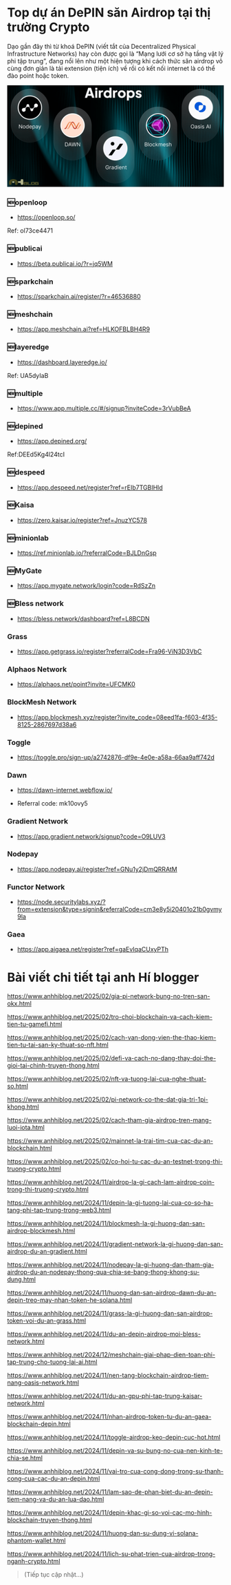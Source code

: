# Top dự án DePIN săn Airdrop tại thị trường Crypto
Dạo gần đây thì từ khoá DePIN (viết tắt của Decentralized Physical Infrastructure Networks) hay còn được gọi là “Mạng lưới cơ sở hạ tầng vật lý phi tập trung”, đang nổi lên như một hiện tượng khi cách thức săn airdrop vô cùng đơn giản là tải extension (tiện ích) về rồi có kết nối internet là có thể đào point hoặc token.

![DePIN.png](https://github.com/anhhiblog/ahi/blob/main/image/DePIN.png)

### 🆕openloop

* https://openloop.so/

Ref: ol73ce4471

### 🆕publicai

* https://beta.publicai.io/?r=jq5WM

### 🆕sparkchain

* https://sparkchain.ai/register/?r=46536880

### 🆕meshchain

* https://app.meshchain.ai?ref=HLKOFBLBH4R9

### 🆕layeredge

* https://dashboard.layeredge.io/

Ref: UA5dyIaB

### 🆕multiple

* https://www.app.multiple.cc/#/signup?inviteCode=3rVubBeA

### 🆕depined

* https://app.depined.org/

Ref:DEEd5Kg4l24tcI

### 🆕despeed

* https://app.despeed.net/register?ref=rEIb7TGBIHld

### 🆕Kaisa

* https://zero.kaisar.io/register?ref=JnuzYC578

### 🆕minionlab

* https://ref.minionlab.io/?referralCode=BJLDnGsp

### 🆕MyGate

* https://app.mygate.network/login?code=RdSzZn

### 🆕Bless network

* https://bless.network/dashboard?ref=L8BCDN

### Grass

* https://app.getgrass.io/register?referralCode=Fra96-ViN3D3VbC

### Alphaos Network

* https://alphaos.net/point?invite=UFCMK0

### BlockMesh Network

* https://app.blockmesh.xyz/register?invite_code=08eed1fa-f603-4f35-8125-2867697d38a6

### Toggle

* https://toggle.pro/sign-up/a2742876-df9e-4e0e-a58a-66aa9aff742d

### Dawn

* https://dawn-internet.webflow.io/

* Referral code: mk10ovy5

### Gradient Network

* https://app.gradient.network/signup?code=O9LUV3

### Nodepay

* https://app.nodepay.ai/register?ref=GNu1y2jDmQRRAtM

### Functor Network

* https://node.securitylabs.xyz/?from=extension&type=signin&referralCode=cm3e8y5i20401o21b0gvmy9la

### Gaea

* https://app.aigaea.net/register?ref=gaEvIqaCUxyPTh

# Bài viết chi tiết tại anh Hí blogger
https://www.anhhiblog.net/2025/02/gia-pi-network-bung-no-tren-san-okx.html

https://www.anhhiblog.net/2025/02/tro-choi-blockchain-va-cach-kiem-tien-tu-gamefi.html

https://www.anhhiblog.net/2025/02/cach-van-dong-vien-the-thao-kiem-tien-tu-tai-san-ky-thuat-so-nft.html

https://www.anhhiblog.net/2025/02/defi-va-cach-no-dang-thay-doi-the-gioi-tai-chinh-truyen-thong.html

https://www.anhhiblog.net/2025/02/nft-va-tuong-lai-cua-nghe-thuat-so.html

https://www.anhhiblog.net/2025/02/pi-network-co-the-dat-gia-tri-1pi-khong.html

https://www.anhhiblog.net/2025/02/cach-tham-gia-airdrop-tren-mang-luoi-iota.html

https://www.anhhiblog.net/2025/02/mainnet-la-trai-tim-cua-cac-du-an-blockchain.html

https://www.anhhiblog.net/2025/02/co-hoi-tu-cac-du-an-testnet-trong-thi-truong-crypto.html

https://www.anhhiblog.net/2024/11/airdrop-la-gi-cach-lam-airdrop-coin-trong-thi-truong-crypto.html

https://www.anhhiblog.net/2024/11/depin-la-gi-tuong-lai-cua-co-so-ha-tang-phi-tap-trung-trong-web3.html

https://www.anhhiblog.net/2024/11/blockmesh-la-gi-huong-dan-san-airdrop-blockmesh.html

https://www.anhhiblog.net/2024/11/gradient-network-la-gi-huong-dan-san-airdrop-du-an-gradient.html

https://www.anhhiblog.net/2024/11/nodepay-la-gi-huong-dan-tham-gia-airdrop-du-an-nodepay-thong-qua-chia-se-bang-thong-khong-su-dung.html

https://www.anhhiblog.net/2024/11/huong-dan-san-airdrop-dawn-du-an-depin-treo-may-nhan-token-he-solana.html

https://www.anhhiblog.net/2024/11/grass-la-gi-huong-dan-san-airdrop-token-voi-du-an-grass.html

https://www.anhhiblog.net/2024/11/du-an-depin-airdrop-moi-bless-network.html

https://www.anhhiblog.net/2024/12/meshchain-giai-phap-dien-toan-phi-tap-trung-cho-tuong-lai-ai.html

https://www.anhhiblog.net/2024/11/nen-tang-blockchain-airdrop-tiem-nang-oasis-network.html

https://www.anhhiblog.net/2024/11/du-an-gpu-phi-tap-trung-kaisar-network.html

https://www.anhhiblog.net/2024/11/nhan-airdrop-token-tu-du-an-gaea-blockchain-depin.html

https://www.anhhiblog.net/2024/11/toggle-airdrop-keo-depin-cuc-hot.html

https://www.anhhiblog.net/2024/11/depin-va-su-bung-no-cua-nen-kinh-te-chia-se.html

https://www.anhhiblog.net/2024/11/vai-tro-cua-cong-dong-trong-su-thanh-cong-cua-cac-du-an-depin.html

https://www.anhhiblog.net/2024/11/lam-sao-de-phan-biet-du-an-depin-tiem-nang-va-du-an-lua-dao.html

https://www.anhhiblog.net/2024/11/depin-khac-gi-so-voi-cac-mo-hinh-blockchain-truyen-thong.html

https://www.anhhiblog.net/2024/11/huong-dan-su-dung-vi-solana-phantom-wallet.html

https://www.anhhiblog.net/2024/11/lich-su-phat-trien-cua-airdrop-trong-nganh-crypto.html

> (Tiếp tục cập nhật...)
